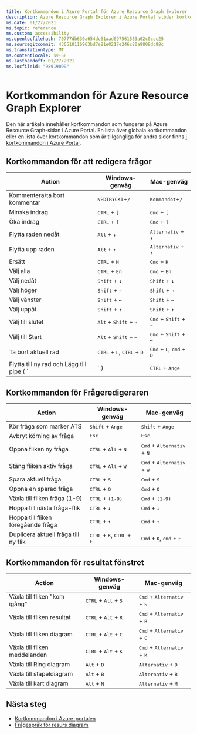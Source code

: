 ```yaml
---
title: Kortkommandon i Azure Portal för Azure Resource Graph Explorer
description: Azure Resource Graph Explorer i Azure Portal stöder kortkommandon som hjälper dig att utföra åtgärder och navigera.
ms.date: 01/27/2021
ms.topic: reference
ms.custom: accessibility
ms.openlocfilehash: 70777db630a654dc61aad697561583a02c0ccc25
ms.sourcegitcommit: 436518116963bd7e81e0217e246c80a9808dc88c
ms.translationtype: MT
ms.contentlocale: sv-SE
ms.lasthandoff: 01/27/2021
ms.locfileid: "98919099"
---
```

# <a name="keyboard-shortcuts-for-azure-resource-graph-explorer"></a>Kortkommandon för Azure Resource Graph Explorer

Den här artikeln innehåller kortkommandon som fungerar på Azure Resource Graph-sidan i Azure Portal. En lista över globala kortkommandon eller en lista över kortkommandon som är tillgängliga för andra sidor finns [i kortkommandon i Azure Portal](../../../azure-portal/azure-portal-keyboard-shortcuts.md).

## <a name="keyboard-shortcuts-for-editing-queries"></a>Kortkommandon för att redigera frågor

| Action | Windows-genväg | Mac-genväg |
|---|---|---|
|Kommentera/ta bort kommentar |<kbd>NEDTRYCKT</kbd>+<kbd>/</kbd> | <kbd>Kommandot</kbd>+<kbd>/</kbd> |
|Minska indrag |<kbd>CTRL</kbd> + <kbd>[</kbd> |<kbd>Cmd</kbd> + <kbd>[</kbd> |
|Öka indrag |<kbd>CTRL</kbd> + <kbd>]</kbd> |<kbd>Cmd</kbd> + <kbd>]</kbd> |
|Flytta raden nedåt |<kbd>Alt</kbd> + <kbd>↓</kbd> |<kbd>Alternativ</kbd> + <kbd>↓</kbd> |
|Flytta upp raden |<kbd>Alt</kbd> + <kbd>↑</kbd> |<kbd>Alternativ</kbd> + <kbd>↑</kbd> |
|Ersätt |<kbd>CTRL</kbd> + <kbd>H</kbd> |<kbd>Cmd</kbd> + <kbd>H</kbd> |
|Välj alla |<kbd>CTRL</kbd> + <kbd>En</kbd> |<kbd>Cmd</kbd> + <kbd>En</kbd> |
|Välj nedåt |<kbd>Shift</kbd> + <kbd>↓</kbd> |<kbd>Shift</kbd> + <kbd>↓</kbd> |
|Välj höger |<kbd>Shift</kbd> + <kbd>→</kbd> |<kbd>Shift</kbd> + <kbd>→</kbd> |
|Välj vänster |<kbd>Shift</kbd> + <kbd>←</kbd> |<kbd>Shift</kbd> + <kbd>←</kbd> |
|Välj uppåt |<kbd>Shift</kbd> + <kbd>↑</kbd> |<kbd>Shift</kbd> + <kbd>↑</kbd> |
|Välj till slutet |<kbd>Alt</kbd> + <kbd>Shift</kbd> + <kbd>→</kbd> |<kbd>Cmd</kbd> + <kbd>Shift</kbd> + <kbd>→</kbd> |
|Välj till Start |<kbd>Alt</kbd> + <kbd>Shift</kbd> + <kbd>←</kbd> |<kbd>Cmd</kbd> + <kbd>Shift</kbd> + <kbd>←</kbd> |
|Ta bort aktuell rad |<kbd>CTRL</kbd> + <kbd>L</kbd>, <kbd>CTRL</kbd> + <kbd>D</kbd>  |<kbd>Cmd</kbd> + <kbd>L</kbd>, <kbd>cmd</kbd> + <kbd>D</kbd> |
|Flytta till ny rad och Lägg till pipe ( `|` ) |<kbd>CTRL</kbd> + <kbd>Ange</kbd> |<kbd>Cmd</kbd> + <kbd>Ange</kbd> |

## <a name="keyboard-shortcuts-for-the-query-editor"></a>Kortkommandon för Frågeredigeraren

| Action | Windows-genväg | Mac-genväg |
|---|---|---|
|Kör fråga som marker ATS |<kbd>Shift</kbd> + <kbd>Ange</kbd> | <kbd>Shift</kbd> + <kbd>Ange</kbd> |
|Avbryt körning av fråga |<kbd>Esc</kbd> | <kbd>Esc</kbd> |
|Öppna fliken ny fråga |<kbd>CTRL</kbd> + <kbd>Alt</kbd> + <kbd>N</kbd> | <kbd>Cmd</kbd> + <kbd>Alternativ</kbd> + <kbd>N</kbd> |
|Stäng fliken aktiv fråga |<kbd>CTRL</kbd> + <kbd>Alt</kbd> + <kbd>W</kbd> | <kbd>Cmd</kbd> + <kbd>Alternativ</kbd> + <kbd>W</kbd> |
|Spara aktuell fråga |<kbd>CTRL</kbd> + <kbd>S</kbd> | <kbd>Cmd</kbd> + <kbd>S</kbd> |
|Öppna en sparad fråga |<kbd>CTRL</kbd> + <kbd>O</kbd> | <kbd>Cmd</kbd> + <kbd>O</kbd> |
|Växla till fliken fråga (1-9) |<kbd>CTRL</kbd> + <kbd>(1-9)</kbd> | <kbd>Cmd</kbd> + <kbd>(1-9)</kbd> |
|Hoppa till nästa fråga-flik |<kbd>CTRL</kbd> + <kbd>↓</kbd> | <kbd>Cmd</kbd> + <kbd>↓</kbd> |
|Hoppa till fliken föregående fråga |<kbd>CTRL</kbd> + <kbd>↑</kbd> | <kbd>Cmd</kbd> + <kbd>↑</kbd> |
|Duplicera aktuell fråga till ny flik |<kbd>CTRL</kbd> + <kbd>K</kbd>, <kbd>CTRL</kbd> + <kbd>F</kbd> | <kbd>Cmd</kbd> + <kbd>K</kbd>, <kbd>cmd</kbd> + <kbd>F</kbd> |

## <a name="keyboard-shortcuts-for-the-results-pane"></a>Kortkommandon för resultat fönstret

| Action | Windows-genväg | Mac-genväg |
|---|---|---|
|Växla till fliken "kom igång"  |<kbd>CTRL</kbd> + <kbd>Alt</kbd> + <kbd>S</kbd> | <kbd>Cmd</kbd> + <kbd>Alternativ</kbd> + <kbd>S</kbd> |
|Växla till fliken resultat  |<kbd>CTRL</kbd> + <kbd>Alt</kbd> + <kbd>R</kbd> | <kbd>Cmd</kbd> + <kbd>Alternativ</kbd> + <kbd>R</kbd> |
|Växla till fliken diagram  |<kbd>CTRL</kbd> + <kbd>Alt</kbd> + <kbd>C</kbd> | <kbd>Cmd</kbd> + <kbd>Alternativ</kbd> + <kbd>C</kbd> |
|Växla till fliken meddelanden  |<kbd>CTRL</kbd> + <kbd>Alt</kbd> + <kbd>K</kbd> | <kbd>Cmd</kbd> + <kbd>Alternativ</kbd> + <kbd>K</kbd> |
|Växla till Ring diagram  |<kbd>Alt</kbd> + <kbd>D</kbd> | <kbd>Alternativ</kbd> + <kbd>D</kbd> |
|Växla till stapeldiagram  |<kbd>Alt</kbd> + <kbd>B</kbd> | <kbd>Alternativ</kbd> + <kbd>B</kbd> |
|Växla till kart diagram  |<kbd>Alt</kbd> + <kbd>N</kbd> | <kbd>Alternativ</kbd> + <kbd>M</kbd> |

## <a name="next-steps"></a>Nästa steg

- [Kortkommandon i Azure-portalen](../../../azure-portal/azure-portal-keyboard-shortcuts.md)
- [Frågespråk för resurs diagram](../concepts/query-language.md)

